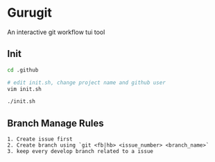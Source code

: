 # Gurugit
An interactive git workflow tui tool

## Init

```bash
cd .github

# edit init.sh, change project name and github user
vim init.sh

./init.sh
```

## Branch Manage Rules

    1. Create issue first
    2. Create branch using `git <fb|hb> <issue_number> <branch_name>`
    3. keep every develop branch related to a issue
